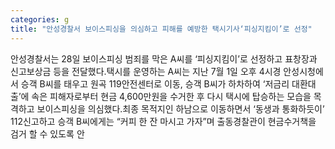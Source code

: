 ```yaml
---
categories: g
title: "안성경찰서 보이스피싱을 의심하고 피해를 예방한 택시기사‘피싱지킴이’로 선정"
---
```

안성경찰서는 28일 보이스피싱 범죄를 막은 A씨를 ‘피싱지킴이’로 선정하고 표창장과 신고보상금 등을 전달했다.택시를 운영하는 A씨는 지난 7월 1일 오후 4시경 안성시청에서 승객 B씨를 태우고 원곡 119안전센터로 이동, 승객 B씨가 하차하여 ‘저금리 대환대출’에 속은 피해자로부터 현금 4,600만원을 수거한 후 다시 택시에 탑승하는 모습을 목격하고 보이스피싱을 의심했다.최종 목적지인 하남으로 이동하면서 ‘동생과 통화하듯이’ 112신고하고 승객 B씨에게는 “커피 한 잔 마시고 가자”며 출동경찰관이 현금수거책을 검거 할 수 있도록 안